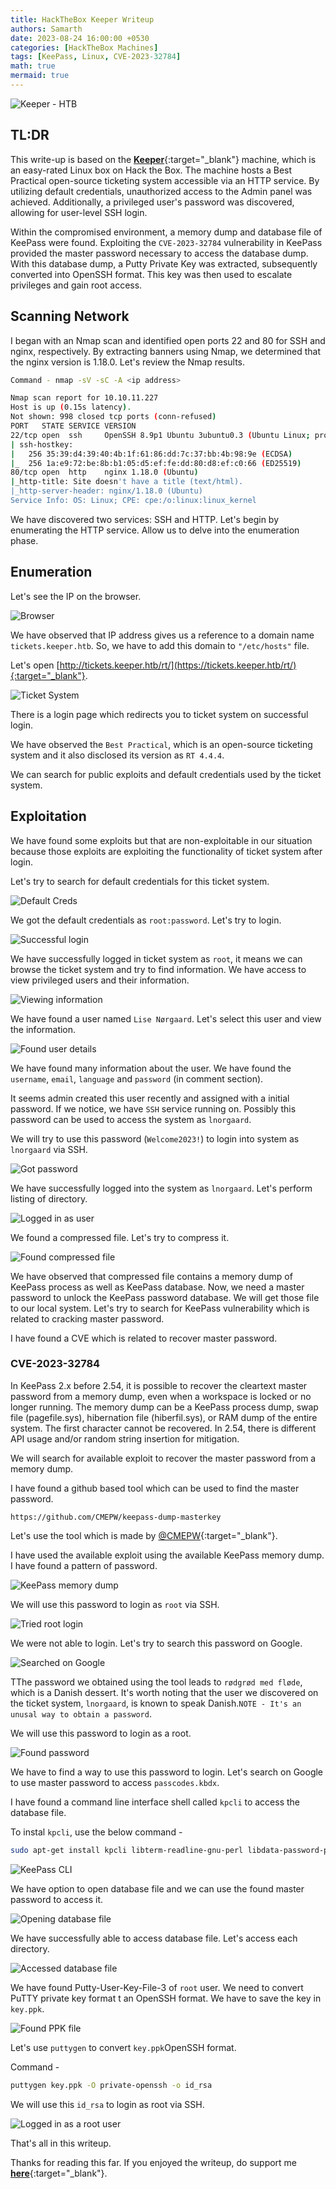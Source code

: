 ```yaml
---
title: HackTheBox Keeper Writeup
authors: Samarth
date: 2023-08-24 16:00:00 +0530
categories: [HackTheBox Machines]
tags: [KeePass, Linux, CVE-2023-32784]
math: true
mermaid: true
---
```


![Keeper - HTB](/assets/images/writeups/Keeper-HTB/banner.png)

## TL:DR

This write-up is based on the [__Keeper__](https://app.hackthebox.com/machines/Keeper){:target="_blank"} machine, which is an easy-rated Linux box on Hack the Box. The machine hosts a Best Practical open-source ticketing system accessible via an HTTP service. By utilizing default credentials, unauthorized access to the Admin panel was achieved. Additionally, a privileged user's password was discovered, allowing for user-level SSH login.

Within the compromised environment, a memory dump and database file of KeePass were found. Exploiting the `CVE-2023-32784` vulnerability in KeePass provided the master password necessary to access the database dump. With this database dump, a Putty Private Key was extracted, subsequently converted into OpenSSH format. This key was then used to escalate privileges and gain root access.

## Scanning Network

I began with an Nmap scan and identified open ports 22 and 80 for SSH and nginx, respectively. By extracting banners using Nmap, we determined that the nginx version is 1.18.0. Let's review the Nmap results.

```bash
Command - nmap -sV -sC -A <ip address>

Nmap scan report for 10.10.11.227
Host is up (0.15s latency).
Not shown: 998 closed tcp ports (conn-refused)
PORT   STATE SERVICE VERSION
22/tcp open  ssh     OpenSSH 8.9p1 Ubuntu 3ubuntu0.3 (Ubuntu Linux; protocol 2.0)
| ssh-hostkey: 
|   256 35:39:d4:39:40:4b:1f:61:86:dd:7c:37:bb:4b:98:9e (ECDSA)
|_  256 1a:e9:72:be:8b:b1:05:d5:ef:fe:dd:80:d8:ef:c0:66 (ED25519)
80/tcp open  http    nginx 1.18.0 (Ubuntu)
|_http-title: Site doesn't have a title (text/html).
|_http-server-header: nginx/1.18.0 (Ubuntu)
Service Info: OS: Linux; CPE: cpe:/o:linux:linux_kernel
```

We have discovered two services: SSH and HTTP. Let's begin by enumerating the HTTP service. Allow us to delve into the enumeration phase.

## Enumeration

Let's see the IP on the browser.

![Browser](/assets/images/writeups/Keeper-HTB/1.png)

We have observed that IP address gives us a reference to a domain name `tickets.keeper.htb`. So, we have to add this domain to `"/etc/hosts"` file.

Let's open [http://tickets.keeper.htb/rt/](https://tickets.keeper.htb/rt/){:target="_blank"}.

![Ticket System](/assets/images/writeups/Keeper-HTB/2.png)

There is a login page which redirects you to ticket system on successful login.

We have observed the `Best Practical`, which is an open-source ticketing system and it also disclosed its version as `RT 4.4.4`.

We can search for public exploits and default credentials used by the ticket system.

## Exploitation

We have found some exploits but that are non-exploitable in our situation because those exploits are exploiting the functionality of ticket system after login. 

Let's try to search for default credentials for this ticket system.

![Default Creds](/assets/images/writeups/Keeper-HTB/3.png)

We got the default credentials as `root:password`. Let's try to login.

![Successful login](/assets/images/writeups/Keeper-HTB/4.png)

We have successfully logged in ticket system as `root`, it means we can browse the ticket system and try to find information. We have access to view privileged users and their information.

![Viewing information](/assets/images/writeups/Keeper-HTB/5.png)

We have found a user named `Lise Nørgaard`. Let's select this user and view the information.

![Found user details](/assets/images/writeups/Keeper-HTB/6.png)

We have found many information about the user. We have found the `username`, `email`, `language` and `password` (in comment section).

It seems admin created this user recently and assigned with a initial password. If we notice, we have `SSH` service running on. Possibly this password can be used to access the system as `lnorgaard`. 

We will try to use this password (`Welcome2023!`) to login into system as `lnorgaard` via SSH.

![Got password](/assets/images/writeups/Keeper-HTB/7.png)

We have successfully logged into the system as `lnorgaard`. Let's perform listing of directory.

![Logged in as user](/assets/images/writeups/Keeper-HTB/8.png)

We found a compressed file. Let's try to compress it.

![Found compressed file](/assets/images/writeups/Keeper-HTB/9.png)

We have observed that compressed file contains a memory dump of KeePass process as well as KeePass database. Now, we need a master password to unlock the KeePass password database. We will get those file to our local system. Let's try to search for KeePass vulnerability which is related to cracking master password.

I have found a CVE which is related to recover master password.

### CVE-2023-32784

In KeePass 2.x before 2.54, it is possible to recover the cleartext master password from a memory dump, even when a workspace is locked or no longer running. The memory dump can be a KeePass process dump, swap file (pagefile.sys), hibernation file (hiberfil.sys), or RAM dump of the entire system. The first character cannot be recovered. In 2.54, there is different API usage and/or random string insertion for mitigation.

We will search for available exploit to recover the master password from a memory dump.

I have found a github based tool which can be used to find the master password. 

```plaintext
https://github.com/CMEPW/keepass-dump-masterkey
```

Let's use the tool which is made by [@CMEPW](https://github.com/CMEPW){:target="_blank"}.

I have used the available exploit using the available KeePass memory dump. I have found a pattern of password.

![KeePass memory dump](/assets/images/writeups/Keeper-HTB/10.png)

We will use this password to login as `root` via SSH.

![Tried root login](/assets/images/writeups/Keeper-HTB/11.png)

We were not able to login. Let's try to search this password on Google.

![Searched on Google](/assets/images/writeups/Keeper-HTB/12.png)

TThe password we obtained using the tool leads to `rødgrød med fløde`, which is a Danish dessert. It's worth noting that the user we discovered on the ticket system, `lnorgaard`, is known to speak Danish.`NOTE - It's an unusal way to obtain a password`.

We will use this password to login as a root.

![Found password](/assets/images/writeups/Keeper-HTB/13.png)

We have to find a way to use this password to login. Let's search on Google to use master password to access `passcodes.kbdx`.

I have found a command line interface shell called `kpcli` to access the database file.

To instal `kpcli`, use the below command -

```bash
sudo apt-get install kpcli libterm-readline-gnu-perl libdata-password-perl
```

![KeePass CLI](/assets/images/writeups/Keeper-HTB/14.png)

We have option to open database file and we can use the found master password to access it.

![Opening database file](/assets/images/writeups/Keeper-HTB/15.png)

We have successfully able to access database file. Let's access each directory.

![Accessed database file](/assets/images/writeups/Keeper-HTB/16.png)

We have found Putty-User-Key-File-3 of `root` user. We need to convert PuTTY private key format t an OpenSSH format. We have to save the key in `key.ppk`.

![Found PPK file](/assets/images/writeups/Keeper-HTB/17.png)

Let's use `puttygen` to convert `key.ppk`OpenSSH format.

Command - 
```bash
puttygen key.ppk -O private-openssh -o id_rsa
```
We will use this `id_rsa` to login as root via SSH.

![Logged in as a root user](/assets/images/writeups/Keeper-HTB/18.png)

That's all in this writeup.

Thanks for reading this far. If you enjoyed the writeup, do support me [__here__](https://www.buymeacoffee.com/h4xplo1t){:target="_blank"}.